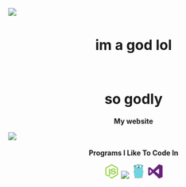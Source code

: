 ![](https://komarev.com/ghpvc/?username=w6t&color=blueviolet)           
<h1 align="center">im a god lol</h1>
<br>
<h1 align="center">so godly</h1>




<p align="center"><b>My website</b></p>
<img src="https://e.rip/MaIak">



<p align="center"><b>Programs I Like To Code In</b></p>
<p align="center">
<img src="https://raw.githubusercontent.com/devicons/devicon/master/icons/nodejs/nodejs-original.svg" width="30">
<img src="https://github.com/devicons/devicon/raw/master/icons//-original.svg" width="30">
<img src="https://raw.githubusercontent.com/devicons/devicon/2809b567852a4648062a2d3e7c1c531367458c0b/icons/go/go-original.svg" width="30">
<img src="https://raw.githubusercontent.com/devicons/devicon/2809b567852a4648062a2d3e7c1c531367458c0b/icons/visualstudio/visualstudio-plain.svg" width="30">
</p>
